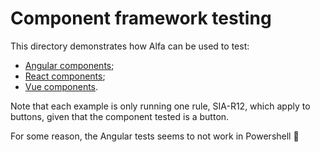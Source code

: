 # Component framework testing

This directory demonstrates how Alfa can be used to test:

- [Angular components](angular);
- [React components](react);
- [Vue components](vue).

Note that each example is only running one rule, SIA-R12, which apply to buttons, given that the component tested is a button.

For some reason, the Angular tests seems to not work in Powershell 🤷‍